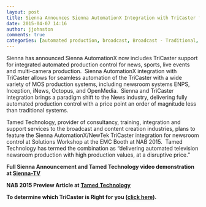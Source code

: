 ```yaml
---
layout: post
title: Sienna Announces Sienna AutomationX Integration with TriCaster for Automated Broadcast Production
date: 2015-04-07 14:16
author: jjohnston
comments: true
categories: [automated production, broadcast, Broadcast - Traditional, Broadcast - Web, Live Production, news production, newsroom automation, NewTek Developer Network, TriCaster, TriCaster]
---
```

Sienna has announced Sienna AutomationX now includes TriCaster support for integrated automated production control for news, sports, live events and multi-camera production.  Sienna AutomationX integration with TriCaster allows for seamless automation of the TriCaster with a wide variety of MOS production systems, including newsroom systems ENPS, Inception, iNews, Octopus, and OpenMedia.  Sienna and TriCaster integration brings a paradigm shift to the News industry, delivering fully automated production control with a price point an order of magnitude less than traditional systems.

Tamed Technology, provider of consultancy, training, integration and support services to the broadcast and content creation industries, plans to feature the Sienna AutomationX/NewTek TriCaster integration for newsroom control at Solutions Workshop at the EMC Booth at NAB 2015.  Tamed Technology has termed the combination as “delivering automated television newsroom production with high production values, at a disruptive price.”

<strong>Full Sienna Announcement and Tamed Technology video demonstration at <a href="http://www.sienna-tv.com/sienna/indexsienna.html?jumpTo=tricaster.html" target="_blank">Sienna-TV</a></strong>

<strong>NAB 2015 Preview Article at <a href="http://www.tamedtechnology.com/news/sienna-and-tricaster-high-production-values-at-a-disruptive-price/" target="_blank">Tamed Technology</a></strong>

<strong>To determine which TriCaster is Right for you (<a href="http://pages.newtek.com/which-tricaster.html">click here</a>).</strong>
